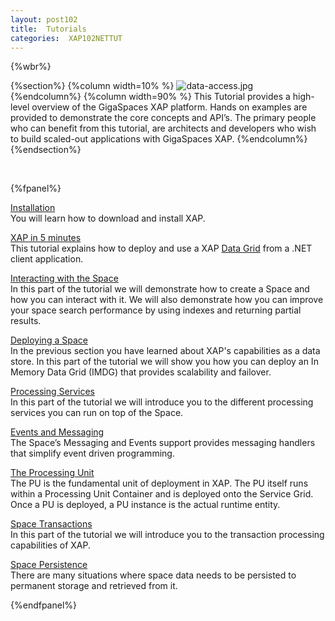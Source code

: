 ```yaml
---
layout: post102
title:  Tutorials
categories:  XAP102NETTUT
---
```


{%wbr%}

{%section%}
{%column width=10% %}
![data-access.jpg](/attachment_files/subject/data-access.png)
{%endcolumn%}
{%column width=90% %}
This Tutorial provides a high-level overview of the GigaSpaces XAP platform. Hands on examples are provided to demonstrate the core concepts and API’s. The primary people who can benefit from this tutorial, are architects and developers who wish to build scaled-out applications with GigaSpaces XAP.
{%endcolumn%}
{%endsection%}


<br>



{%fpanel%}

[Installation](./installation.html)<br>
You will learn   how to download and install XAP.


[XAP in 5 minutes](./dotnet-your-first-data-grid-application.html)<br>
This tutorial explains how to deploy and use a XAP [Data Grid](/product_overview/the-in-memory-data-grid.html) from a .NET client application.

[Interacting with the Space](./net-tutorial-part1.html)<br>
In this part of the tutorial we will demonstrate how to create a Space and how you can interact with it. We will also demonstrate how you can improve your space search performance by using indexes and returning partial results.

[Deploying a Space](./net-tutorial-part2.html)<br>
In the previous section  you have learned about XAP's capabilities as a data store. In this part of the tutorial we will show you how you can deploy an In Memory Data Grid (IMDG) that provides scalability and failover.

[Processing Services](./net-tutorial-part3.html)<br>
In this part of the tutorial we will introduce you to the different processing services you can run on top of the Space.

[Events and Messaging](./net-tutorial-part4.html)<br>
The Space’s Messaging and Events support provides messaging handlers that simplify event driven programming.

[The Processing Unit](./net-tutorial-part5.html)<br>
The PU is the fundamental unit of deployment in XAP. The PU itself runs within a Processing Unit Container and is deployed onto the Service Grid. Once a PU is deployed, a PU instance is the actual runtime entity.

[Space Transactions](./net-tutorial-part6.html)<br>
In this part of the tutorial we will introduce you to the transaction processing capabilities of XAP.


[Space Persistence](./net-tutorial-part7.html)<br>
There are many situations where space data needs to be persisted to permanent storage and retrieved from it.




{%endfpanel%}

